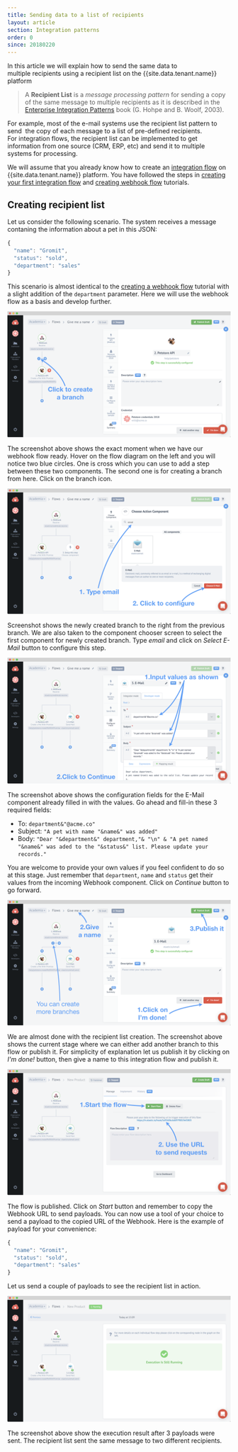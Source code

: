 ```yaml
---
title: Sending data to a list of recipients
layout: article
section: Integration patterns
order: 0
since: 20180220
---
```


In this article we will explain how to send the same data to multiple recipients
using a recipient list on the {{site.data.tenant.name}} platform

> A **Recipient List** is a *message processing pattern* for sending a copy of the same
> message to multiple recipients as it is described in the [Enterprise Integration Patterns](http://www.enterpriseintegrationpatterns.com/patterns/messaging/RecipientList.html)
> book (G. Hohpe and B. Woolf, 2003).

For example, most of the e-mail systems use the recipient list pattern to send 
the copy of each message to a list of pre-defined recipients. For integration
flows, the recipient list can be implemented to get information from one source
(CRM, ERP, etc) and send it to multiple systems for processing.

We will assume that you already know how to create an [integration flow](/getting-started/integration-flow)
on {{site.data.tenant.name}} platform. You have followed the steps in [creating your first integration flow](/getting-started/first-flow)
and [creating webhook flow](/getting-started/webhook-flow) tutorials.

## Creating recipient list

Let us consider the following scenario. The system receives a message contaning
the information about a pet in this JSON:

```js
{
  "name": "Gromit",
  "status": "sold",
  "department": "sales"
}
```

This scenario is almost identical to the [creating a webhook flow](/getting-started/webhook-flow)
tutorial with a slight addition of the `department` parameter. Here we will
use the webhook flow as a basis and develop further.

![Starting with recipient list](/assets/img/integrator-guide/recipient-list/recipient-list-1.png "Starting with recipient list")

The screenshot above shows the exact moment when we have our webhook flow ready.
Hover on the flow diagram on the left and you will notice two blue circles. One
is cross which you can use to add a step between these two components. The second
one is for creating a branch from here. Click on the branch icon.

![New branch](/assets/img/integrator-guide/recipient-list/recipient-list-2.png "New branch")

Screenshot shows the newly created branch to the right from the previous branch.
We are also taken to the component chooser screen to select the first component
for newly created branch. Type *email* and click on *Select E-Mail* button to
configure this step.

![Configuring e-mail component](/assets/img/integrator-guide/recipient-list/recipient-list-3.png "Configuring e-mail component")

The screenshot above shows the configuration fields for the E-Mail component
already filled in with the values. Go ahead and fill-in these 3 required fields:

*  To: `department&"@acme.co"`
*  Subject: `"A pet with name "&name&" was added"`
*  Body: `"Dear "&department&" department,"& "\n" & "A pet named "&name&" was aded to the "&status&" list. Please update your records."`

You are welcome to provide your own values if you feel confident to do so at
this stage. Just remember that `department`, `name` and `status` get their values
from the incoming Webhook component. Click on *Continue* button to go forward.

![Saving the recipient list](/assets/img/integrator-guide/recipient-list/recipient-list-4.png "Saving the recipient list")

We are almost done with the recipient list creation. The screenshot above shows
the current stage where we can either add another branch to this flow or publish
it. For simplicity of explanation let us publish it by clicking on *I'm done!*
button, then give a name to this integration flow and publish it.

![Start the flow](/assets/img/integrator-guide/recipient-list/recipient-list-5.png "Start the flow")

The flow is published. Click on *Start* button and remember to copy the Webhook
URL to send payloads. You can now use a tool of your choice to send a payload
to the copied URL of the Webhook. Here is the example of payload for your
convenience:

```js
{
  "name": "Gromit",
  "status": "sold",
  "department": "sales"
}
```
Let us send a couple of payloads to see the recipient list in action.

![Execution result](/assets/img/integrator-guide/recipient-list/recipient-list-6.png "Execution result")

The screenshot above show the execution result after 3 payloads were sent. The
recipient list sent the same message to two different recipients.
